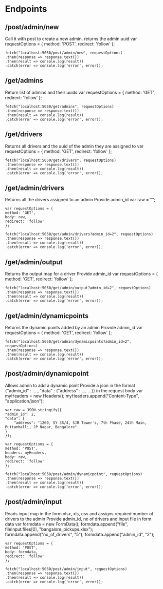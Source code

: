 # Endpoints
## /post/admin/new
Call it with post to create a new admin.
returns the admin uuid
    var requestOptions = {
    method: 'POST',
    redirect: 'follow'
    };

    fetch("localhost:5050/post/admin/new", requestOptions)
    .then(response => response.text())
    .then(result => console.log(result))
    .catch(error => console.log('error', error));

## /get/admins
Return list of admins and their uuids
    var requestOptions = {
    method: 'GET',
    redirect: 'follow'
    };

    fetch("localhost:5050/get/admins", requestOptions)
    .then(response => response.text())
    .then(result => console.log(result))
    .catch(error => console.log('error', error));

## /get/drivers
Returns all drivers and the uuid of the admin they are assigned to
    var requestOptions = {
    method: 'GET',
    redirect: 'follow'
    };

    fetch("localhost:5050/get/drivers", requestOptions)
    .then(response => response.text())
    .then(result => console.log(result))
    .catch(error => console.log('error', error));

## /get/admin/drivers
Returns all the drivers assigned to an admin
Provide admin_id
    var raw = "";

    var requestOptions = {
    method: 'GET',
    body: raw,
    redirect: 'follow'
    };

    fetch("localhost:5050/get/admin/drivers?admin_id=2", requestOptions)
    .then(response => response.text())
    .then(result => console.log(result))
    .catch(error => console.log('error', error));

## /get/admin/output
Returns the output map for a driver
Provide admin_id
    var requestOptions = {
    method: 'GET',
    redirect: 'follow'
    };

    fetch("localhost:5050/get/admin/output?admin_id=2", requestOptions)
    .then(response => response.text())
    .then(result => console.log(result))
    .catch(error => console.log('error', error));

## /get/admin/dynamicpoints
Returns the dynamic points added by an admin
Provide admin_id
    var requestOptions = {
    method: 'GET',
    redirect: 'follow'
    };

    fetch("localhost:5050/get/admin/dynamicpoints?admin_id=2", requestOptions)
    .then(response => response.text())
    .then(result => console.log(result))
    .catch(error => console.log('error', error));

## /post/admin/dynamicpoint
Allows admin to add a dynamic point
Provide a json in the format {"admin_id" : ... , "data" : {"address" : ..., ...}} in the request body
    var myHeaders = new Headers();
    myHeaders.append("Content-Type", "application/json");

    var raw = JSON.stringify({
    "admin_id": 2,
    "data": {
        "address": "1260, SY 35/4, SJR Tower's, 7th Phase, 24th Main, Puttanhalli, JP Nagar, Bangalore"
    }
    });

    var requestOptions = {
    method: 'POST',
    headers: myHeaders,
    body: raw,
    redirect: 'follow'
    };

    fetch("localhost:5050/post/admin/dynamicpoint", requestOptions)
    .then(response => response.text())
    .then(result => console.log(result))
    .catch(error => console.log('error', error));

## /post/admin/input
Reads input map in the form xlsx, xls, csv and assigns required number of drivers to the admin
Provide admin_id, no of drivers and input file in form data
    var formdata = new FormData();
    formdata.append("file", fileInput.files[0], "bangalore_pickups.xlsx");
    formdata.append("no_of_drivers", "5");
    formdata.append("admin_id", "2");

    var requestOptions = {
    method: 'POST',
    body: formdata,
    redirect: 'follow'
    };

    fetch("localhost:5050/post/admin/input", requestOptions)
    .then(response => response.text())
    .then(result => console.log(result))
    .catch(error => console.log('error', error));

 

